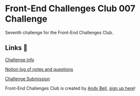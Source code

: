 # Front-End Challenges Club 007 Challenge

 Seventh challenge for the Front-End Challenges Club.

 ## Links 🔗
 [Challenge info](https://front-end-challenges.club/challenge-007-heading-keyline)

 [Notion log of notes and questions](https://www.notion.so/superterrific/Challenge-007-Heading-Keyline-1d4c1b7fb9c84c579cd3838dd2418898)

 [Challenge Submission](https://superterrific.github.io/fecc-007/)

 Front-End Challenges Club is created by [Andy Bell](https://hankchizljaw.com/), [sign up here](https://front-end-challenges.club/)!
